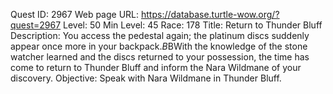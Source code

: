 Quest ID: 2967
Web page URL: https://database.turtle-wow.org/?quest=2967
Level: 50
Min Level: 45
Race: 178
Title: Return to Thunder Bluff
Description: You access the pedestal again; the platinum discs suddenly appear once more in your backpack.$B$BWith the knowledge of the stone watcher learned and the discs returned to your possession, the time has come to return to Thunder Bluff and inform the Nara Wildmane of your discovery.
Objective: Speak with Nara Wildmane in Thunder Bluff.
